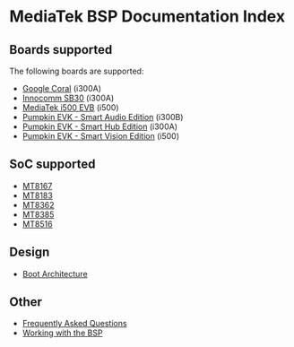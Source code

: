 # MediaTek BSP Documentation Index

## Boards supported

The following boards are supported:
* [Google Coral](boards/i300a-coral.md) (i300A)
* [Innocomm SB30](boards/i300a-sb30.md) (i300A)
* [MediaTek i500 EVB](boards/i500-evb.md) (i500)
* [Pumpkin EVK - Smart Audio Edition](boards/i300-pumpkin.md) (i300B)
* [Pumpkin EVK - Smart Hub Edition](boards/i300-pumpkin.md) (i300A)
* [Pumpkin EVK - Smart Vision Edition](boards/i500-pumpkin.md) (i500)

## SoC supported
* [MT8167](platforms/i300.md)
* [MT8183](platforms/i500.md)
* [MT8362](platforms/i300.md)
* [MT8385](platforms/i500.md)
* [MT8516](platforms/i300.md)

## Design
* [Boot Architecture](design/boot.md)

## Other
* [Frequently Asked Questions](faq.md)
* [Working with the BSP](development.md)
